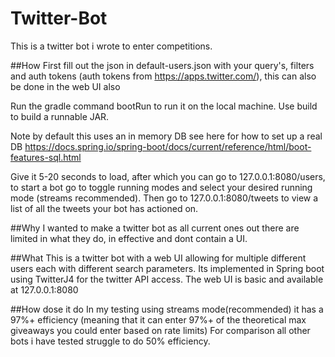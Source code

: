# Twitter-Bot
This is a twitter bot i wrote to enter competitions.

##How
First fill out the json in default-users.json with your query's, filters and auth tokens (auth tokens from https://apps.twitter.com/), this can also be done in the web UI also

Run the gradle command bootRun to run it on the local machine. Use build to build a runnable JAR. 

Note by default this uses an in memory DB see here for how to set up a real DB https://docs.spring.io/spring-boot/docs/current/reference/html/boot-features-sql.html

Give it 5-20 seconds to load, after which you can go to 127.0.0.1:8080/users, to start a bot go to toggle running modes and select your desired running mode  (streams recommended).
Then go to 127.0.0.1:8080/tweets to view a list of all the tweets your bot has actioned on.

##Why
I wanted to make a twitter bot as all current ones out there are limited in what they do, in effective and dont contain a UI.

##What
This is a twitter bot with a web UI allowing for multiple different users each with different search parameters.
Its implemented in Spring boot using TwitterJ4 for the twitter API access.
The web UI is basic and available at 127.0.0.1:8080

##How dose it do
In my testing using streams mode(recommended) it has a 97%+ efficiency (meaning that it can enter 97%+ of the theoretical max giveaways you could enter based on rate limits)
For comparison all other bots i have tested struggle to do 50% efficiency.
